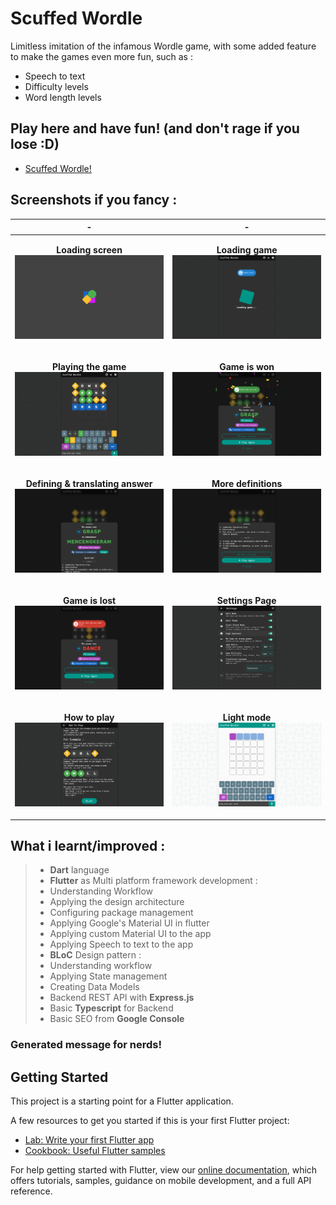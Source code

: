 # Scuffed Wordle
Limitless imitation of the infamous Wordle game, with some added feature to make the games even more fun, such as :
- Speech to text
- Difficulty levels
- Word length levels

## Play here and have fun! (and don't rage if you lose :D)
- [Scuffed Wordle!](https://scuffed-wordle.web.app/)

## Screenshots if you fancy :
| - | - |
| --- | --- |
| <p align="center"><b>Loading screen</b><br/><img src="https://raw.githubusercontent.com/arunstop/scuffed_wordle/v2/assets/screenshots/1.png" alt="Loading screen"></p> | <p align="center"><b>Loading game</b><br/><img src="https://raw.githubusercontent.com/arunstop/scuffed_wordle/v2/assets/screenshots/2.png" alt="Loading game"></p> |
| <p align="center"><b>Playing the game</b><br/><img src="https://raw.githubusercontent.com/arunstop/scuffed_wordle/v2/assets/screenshots/3.png" alt="Playing the game"></p> | <p align="center"><b>Game is won</b><br/><img src="https://raw.githubusercontent.com/arunstop/scuffed_wordle/v2/assets/screenshots/4.png" alt="Game is won"></p> |
| <p align="center"><b>Defining & translating answer</b><br/><img src="https://raw.githubusercontent.com/arunstop/scuffed_wordle/v2/assets/screenshots/5.png" alt="Defining & translating answer"></p> | <p align="center"><b>More definitions</b><br/><img src="https://raw.githubusercontent.com/arunstop/scuffed_wordle/v2/assets/screenshots/6.png" alt="More definitions"></p> |
| <p align="center"><b>Game is lost</b><br/><img src="https://raw.githubusercontent.com/arunstop/scuffed_wordle/v2/assets/screenshots/7.png" alt="Game is lost"></p> | <p align="center"><b>Settings Page</b><br/><img src="https://raw.githubusercontent.com/arunstop/scuffed_wordle/v2/assets/screenshots/8.png" alt="Settings Page"></p> |
| <p align="center"><b>How to play</b><br/><img src="https://raw.githubusercontent.com/arunstop/scuffed_wordle/v2/assets/screenshots/9.png" alt="How to play"></p> | <p align="center"><b>Light mode</b><br/><img src="https://raw.githubusercontent.com/arunstop/scuffed_wordle/v2/assets/screenshots/10.png" alt="Light mode"></p> |


## What i learnt/improved :
> - **Dart** language
> - **Flutter** as Multi platform framework development :
  > - Understanding Workflow
  > - Applying the design architecture
  > - Configuring package management
  > - Applying Google's Material UI in flutter
  > - Applying custom Material UI to the app
  > - Applying Speech to text to the app
> - **BLoC** Design pattern :
  > - Understanding workflow
  > - Applying State management
  > - Creating Data Models
> - Backend REST API with **Express.js**
> - Basic **Typescript** for Backend
> - Basic SEO from **Google Console**

### Generated message for nerds!

## Getting Started

This project is a starting point for a Flutter application.

A few resources to get you started if this is your first Flutter project:

- [Lab: Write your first Flutter app](https://flutter.dev/docs/get-started/codelab)
- [Cookbook: Useful Flutter samples](https://flutter.dev/docs/cookbook)

For help getting started with Flutter, view our
[online documentation](https://flutter.dev/docs), which offers tutorials,
samples, guidance on mobile development, and a full API reference.
